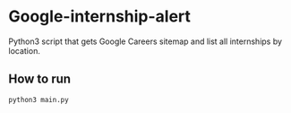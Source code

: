 # Google-internship-alert
Python3 script that gets Google Careers sitemap and list all internships by location.

## How to run

```
python3 main.py
```
